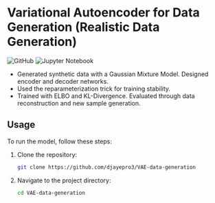 # Variational Autoencoder for Data Generation (Realistic Data Generation)

![GitHub](https://img.shields.io/badge/github-%23121011.svg?style=for-the-badge&logo=github&logoColor=white)
![Jupyter Notebook](https://img.shields.io/badge/jupyter-%23FA0F00.svg?style=for-the-badge&logo=jupyter&logoColor=white)

- Generated synthetic data with a Gaussian Mixture Model. Designed encoder and decoder networks.
- Used the reparameterization trick for training stability.
- Trained with ELBO and KL-Divergence. Evaluated through data reconstruction and new sample generation.


## Usage

To run the model, follow these steps:

1. Clone the repository:
    ```bash
    git clone https://github.com/djayepro3/VAE-data-generation
    ```
2. Navigate to the project directory:
    ```bash
    cd VAE-data-generation
    ```

